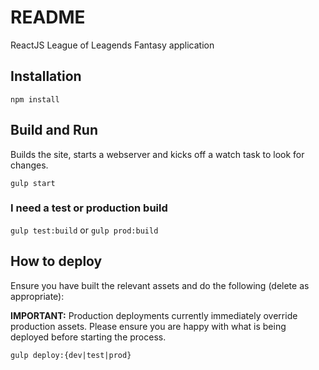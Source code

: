 # README #

ReactJS League of Leagends Fantasy application

## Installation

```
npm install
```

## Build and Run

Builds the site, starts a webserver and kicks off a watch task to look for changes.

```
gulp start
```

### I need a test or production build

`gulp test:build` or `gulp prod:build`


## How to deploy

Ensure you have built the relevant assets and do the following (delete as appropriate):

**IMPORTANT:** Production deployments currently immediately override production assets. Please ensure you are happy with what is being deployed before starting the process.

```
gulp deploy:{dev|test|prod}
```
